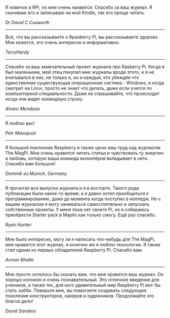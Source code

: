 Я новичок в RPi, но мне очень нравится. Спасибо за ваш журнал. Я скачиваю его и записываю на мой Kindle, так его проще читать.

*Dr David C Cusworth*

* * *

Всё, что вы рассказываете о Rpasberry Pi, вы рассказываете здорово. Мне кажется, это очень интересно и информативно.

*TerryHardy*

* * *

Спасибо за ваш замечательный проект журнала про Rasberry Pi. Когда я был маленьким, мой отец покупал мне журналы вроде этого, и я не вчитывался в них, не только я, но и каждый, кто убеждён что единственная существующая операционная система - Windows, и когда смотрит на Linux, просто не знает что делать, даже если учится по компьютерной специальности. Даже не спрашивайте, что происходит когда они видят командную строку.

*Alvaro Mendoza*

* * *

Я люблю вас!

*Petr Masopust*

* * *

Я большой поклонник Raspberry и также ценю ваш труд над журнаолм The MagPi. Мне очень нравится читать статьи и чувствовать ту энергию и любовь, которую ваша команда волонтёров вкладывает в него. Спасибо вам большое!

*Dominik из Munich, Germany*

* * *

Я прочитал все выпуски журнала и я в восторге. Такого рода публикации были какое-то время, а я давно хотел приобщиться к программированию, даже до момента когда поступил в колледж. Но с вашим журналом я могу заниматься самостоятельно и запускать собственные проекты. У меня пока нет своего Pi, но я собираюсь приобрести Starter pack в Maplin как только смогу. Ещё раз спасибо.


*Ryan Hunter*

* * *

Мне было интересно, могу ли я написать что-нибудь для The MagPi, мне нравится этот журнал, и конечно же я люблю технологии. Я также стал одним из первых обладателей Raspberry Pi. Спасибо вам.

*Arman Bhalla*

* * *

Мне просто хотелось бы сказать вам, что мне нравится ваш журнал. Он хорошо изложен и очень познавательный. Это отличное введение для учеников, а также тех, для кого удивительный мир Raspberry Pi мог бы стать хобби. Поверьте мне, вы помогаете создавать следующее поколение конструкторов, хакеров и художников. Продолжайте это благое дело!

*David Sanders*
